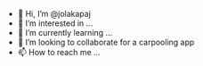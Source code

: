 - 👋 Hi, I’m @jolakapaj
- 👀 I’m interested in ...
- 🌱 I’m currently learning ...
- 💞️ I’m looking to collaborate for a carpooling app
- 📫 How to reach me ...

<!---
jolakapaj/jolakapaj is a ✨ special ✨ repository because its `README.md` (this file) appears on your GitHub profile.
You can click the Preview link to take a look at your changes.
--->
